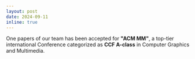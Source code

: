 ```yaml
---
layout: post
date: 2024-09-11
inline: true
---
```


One papers of our team has been accepted for **"ACM MM"**, a top-tier international Conference categorized as **CCF A-class** in Computer Graphics and Multimedia.
